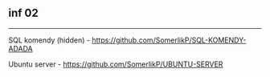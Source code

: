 inf 02
---
***
SQL komendy (hidden) - https://github.com/SomerlikP/SQL-KOMENDY-ADADA

Ubuntu server - https://github.com/SomerlikP/UBUNTU-SERVER
